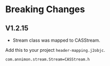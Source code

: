 # Breaking Changes

## V1.2.15
* Stream class was mapped to CASStream.

Add this to your project `header-mapping.j2objc`.
```
com.annimon.stream.Stream=CASStream.h
```
